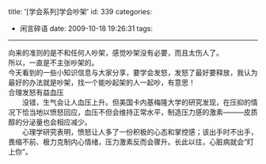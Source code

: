 title: '[学会系列]学会吵架'
id: 339
categories:
  - 闲言碎语
date: 2009-10-18 19:26:31
tags:
---

向来的准则的是不和任何人吵架，感觉吵架没有必要，而且太伤人了。
</br>所以，一直是不主张吵架的。
</br>今天看到的一些小知识信息与大家分享，要学会发怒，发怒了最好要释放，我认为最好的办法就是吵架，找一个能吵起架的人一起吵，有意思！
</br>合理发怒有益血压
</br>　　没错，生气会让人血压上升。但美国卡内基梅隆大学的研究发现，在压抑的情况下恰当地以愤怒回应，血压不但会维持正常水平，制造压力感的激素———皮质醇的分泌量也会相应减少。
</br>　　心理学研究表明，愤怒让人多了一份积极的心态和掌控感；该出手时不出手，畏缩不前、极力克制内心情绪，压力激素反而会骤升。长此以往，心脏病就会“盯上你”。